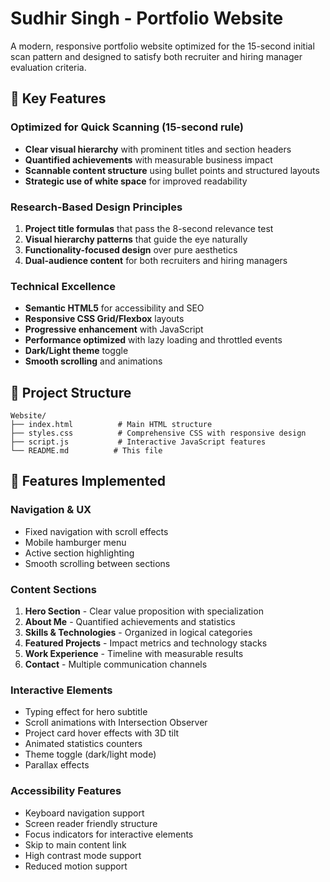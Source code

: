 # Sudhir Singh - Portfolio Website

A modern, responsive portfolio website optimized for the 15-second initial scan pattern and designed to satisfy both recruiter and hiring manager evaluation criteria.

## 🎯 Key Features

### Optimized for Quick Scanning (15-second rule)
- **Clear visual hierarchy** with prominent titles and section headers
- **Quantified achievements** with measurable business impact
- **Scannable content structure** using bullet points and structured layouts
- **Strategic use of white space** for improved readability

### Research-Based Design Principles
1. **Project title formulas** that pass the 8-second relevance test
2. **Visual hierarchy patterns** that guide the eye naturally
3. **Functionality-focused design** over pure aesthetics
4. **Dual-audience content** for both recruiters and hiring managers

### Technical Excellence
- **Semantic HTML5** for accessibility and SEO
- **Responsive CSS Grid/Flexbox** layouts
- **Progressive enhancement** with JavaScript
- **Performance optimized** with lazy loading and throttled events
- **Dark/Light theme** toggle
- **Smooth scrolling** and animations

## 📁 Project Structure

```
Website/
├── index.html          # Main HTML structure
├── styles.css          # Comprehensive CSS with responsive design
├── script.js           # Interactive JavaScript features
└── README.md          # This file
```

## 🚀 Features Implemented

### Navigation & UX
- Fixed navigation with scroll effects
- Mobile hamburger menu
- Active section highlighting
- Smooth scrolling between sections

### Content Sections
1. **Hero Section** - Clear value proposition with specialization
2. **About Me** - Quantified achievements and statistics
3. **Skills & Technologies** - Organized in logical categories
4. **Featured Projects** - Impact metrics and technology stacks
5. **Work Experience** - Timeline with measurable results
6. **Contact** - Multiple communication channels

### Interactive Elements
- Typing effect for hero subtitle
- Scroll animations with Intersection Observer
- Project card hover effects with 3D tilt
- Animated statistics counters
- Theme toggle (dark/light mode)
- Parallax effects

### Accessibility Features
- Keyboard navigation support
- Screen reader friendly structure
- Focus indicators for interactive elements
- Skip to main content link
- High contrast mode support
- Reduced motion support
